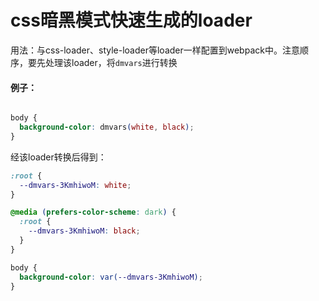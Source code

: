 # css暗黑模式快速生成的loader

用法：与css-loader、style-loader等loader一样配置到webpack中。注意顺序，要先处理该loader，将`dmvars`进行转换

#### 例子：
```css

body {
  background-color: dmvars(white, black);
}

```

经该loader转换后得到：

```css
:root {
  --dmvars-3KmhiwoM: white;
}

@media (prefers-color-scheme: dark) {
  :root {
    --dmvars-3KmhiwoM: black;
  }
}

body {
  background-color: var(--dmvars-3KmhiwoM);
}
```
